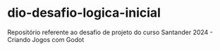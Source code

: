 # dio-desafio-logica-inicial
Repositório referente ao desafio de projeto do curso Santander 2024 - Criando Jogos com Godot
